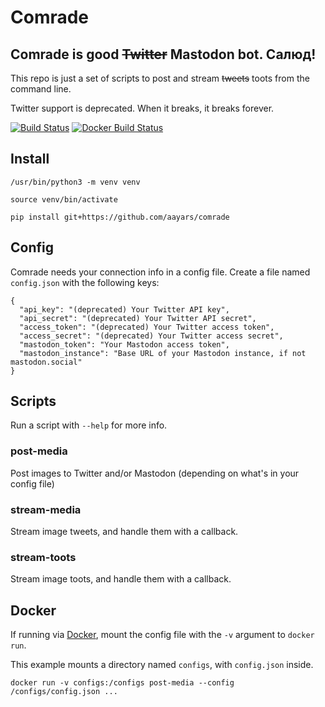 # Comrade


## Comrade is good ~~Twitter~~ Mastodon bot. Салюд!

This repo is just a set of scripts to post and stream ~~tweets~~ toots from the command line.

Twitter support is deprecated. When it breaks, it breaks forever.

[![Build Status](https://travis-ci.com/aayars/comrade.svg?branch=master)](https://travis-ci.com/aayars/comrade)
[![Docker Build Status](https://img.shields.io/docker/build/aayars/comrade.svg)](https://hub.docker.com/r/aayars/comrade)


## Install

```
/usr/bin/python3 -m venv venv

source venv/bin/activate

pip install git+https://github.com/aayars/comrade

```


## Config

Comrade needs your connection info in a config file. Create a file named `config.json` with the following keys:

```
{
  "api_key": "(deprecated) Your Twitter API key",
  "api_secret": "(deprecated) Your Twitter API secret",
  "access_token": "(deprecated) Your Twitter access token",
  "access_secret": "(deprecated) Your Twitter access secret",
  "mastodon_token": "Your Mastodon access token",
  "mastodon_instance": "Base URL of your Mastodon instance, if not mastodon.social"
}
```

## Scripts

Run a script with `--help` for more info.


### post-media

Post images to Twitter and/or Mastodon (depending on what's in your config file)


### stream-media

Stream image tweets, and handle them with a callback.


### stream-toots

Stream image toots, and handle them with a callback.


## Docker

If running via [Docker](https://hub.docker.com/r/aayars/comrade/), mount the config file with the `-v` argument to `docker run`.

This example mounts a directory named `configs`, with `config.json` inside.

```
docker run -v configs:/configs post-media --config /configs/config.json ...
```
